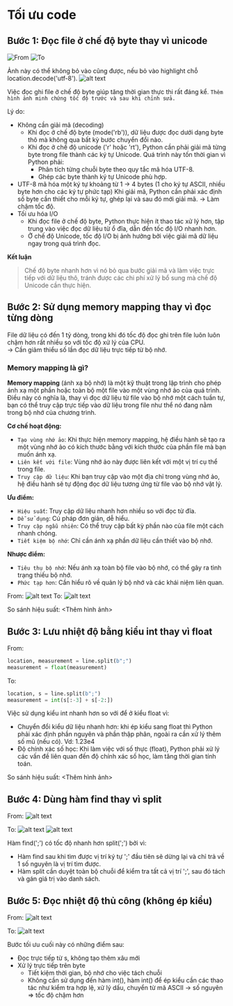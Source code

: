 # Tối ưu code
## Bước 1: Đọc file ở chế độ byte thay vì unicode
![From](image.png)
![To](image-1.png)

Ảnh này có thể không bỏ vào cũng được, nếu bỏ vào highlight chỗ location.decode('utf-8').
![alt text]({E55CE6FB-B5F9-4600-87E4-EE043A66CB7A}.png)

Việc đọc ghi file ở chế độ byte giúp tăng thời gian thực thi rất đáng kể.
`Thêm hình ảnh minh chứng tốc độ trước và sau khi chỉnh sửa.`

Lý do:
+ Không cần giải mã (decoding)
  + Khi đọc ở chế độ byte (mode('rb')), dữ liệu được đọc dưới dạng byte thô mà không qua bất kỳ bước chuyển đổi nào.
  + Khi đọc ở chế độ unicode ('r' hoặc 'rt'), Python cần phải giải mã từng byte trong file thành các ký tự Unicode. Quá trình này tốn thời gian vì Python phải:
    + Phân tích từng chuỗi byte theo quy tắc mã hóa UTF-8.
    + Ghép các byte thành ký tự Unicode phù hợp.
+ UTF-8 mã hóa một ký tự khoảng từ 1 -> 4 bytes (1 cho ký tự ASCII, nhiều byte hơn cho các ký tự phức tạp)
    Khi giải mã, Python cần phải xác định số byte cần thiết cho mỗi ký tự, ghép lại và sau đó mới giải mã.
    -> Làm chậm tốc độ.
+  Tối ưu hóa I/O
   + Khi đọc file ở chế độ byte, Python thực hiện ít thao tác xử lý hơn, tập trung vào việc đọc dữ liệu từ ổ đĩa, dẫn đến tốc độ I/O nhanh hơn.
   + Ở chế độ Unicode, tốc độ I/O bị ảnh hưởng bởi việc giải mã dữ liệu ngay trong quá trình đọc.

**Kết luận**
> Chế độ byte nhanh hơn vì nó bỏ qua bước giải mã và làm việc trực tiếp với dữ liệu thô, tránh được các chi phí xử lý bổ sung mà chế độ Unicode cần thực hiện.

## Bước 2: Sử dụng memory mapping thay vì đọc từng dòng
File dữ liệu có đến 1 tỷ dòng, trong khi đó tốc độ đọc ghi trên file luôn luôn chậm hơn rất nhiều so với tốc độ xử lý của CPU.  
-> Cần giảm thiểu số lần đọc dữ liệu trực tiếp từ bộ nhớ.

### Memory mapping là gì?
**Memory mapping** (ánh xạ bộ nhớ) là một kỹ thuật trong lập trình cho phép ánh xạ một phần hoặc toàn bộ một file vào một vùng nhớ ảo của quá trình. Điều này có nghĩa là, thay vì đọc dữ liệu từ file vào bộ nhớ một cách tuần tự, bạn có thể truy cập trực tiếp vào dữ liệu trong file như thể nó đang nằm trong bộ nhớ của chương trình.

**Cơ chế hoạt động:**

* `Tạo vùng nhớ ảo`: Khi thực hiện memory mapping, hệ điều hành sẽ tạo ra một vùng nhớ ảo có kích thước bằng với kích thước của phần file mà bạn muốn ánh xạ.
* `Liên kết với file`: Vùng nhớ ảo này được liên kết với một vị trí cụ thể trong file.
* `Truy cập dữ liệu`: Khi bạn truy cập vào một địa chỉ trong vùng nhớ ảo, hệ điều hành sẽ tự động đọc dữ liệu tương ứng từ file vào bộ nhớ vật lý.

**Ưu điểm:**
* `Hiệu suất`: Truy cập dữ liệu nhanh hơn nhiều so với đọc từ đĩa.
* `Dễ sử dụng`: Cú pháp đơn giản, dễ hiểu.
* `Truy cập ngẫu nhiên`: Có thể truy cập bất kỳ phần nào của file một cách nhanh chóng.
* `Tiết kiệm bộ nhớ`: Chỉ cần ánh xạ phần dữ liệu cần thiết vào bộ nhớ.
  
**Nhược điểm:**
* `Tiêu thụ bộ nhớ`: Nếu ánh xạ toàn bộ file vào bộ nhớ, có thể gây ra tình trạng thiếu bộ nhớ.
* `Phức tạp hơn`: Cần hiểu rõ về quản lý bộ nhớ và các khái niệm liên quan.

From: ![alt text](image-2.png)
To: ![alt text]({CE57AE25-0A6B-4B40-BC87-C1ABDD91310F}.png)

So sánh hiệu suất: <Thêm hình ảnh>

## Bước 3: Lưu nhiệt độ bằng kiểu int thay vì float
From: 
```python
location, measurement = line.split(b";")
measurement = float(measurement)
```

To:
```python
location, s = line.split(b";")
measurement = int(s[:-3] + s[-2:])
```

Việc sử dụng kiểu int nhanh hơn so với để ở kiểu float vì:
+ Chuyển đổi kiểu dữ liệu nhanh hơn: khi ép kiểu sang float thì Python phải xác định phần nguyên và phần thập phân, ngoài ra cần xử lý thêm số mũ (nếu có).
  Vd: 1.23e4
+ Độ chính xác số học: Khi làm việc với số thực (float), Python phải xử lý các vấn đề liên quan đến độ chính xác số học, làm tăng thời gian tính toán.

So sánh hiệu suất: <Thêm hình ảnh>

## Bước 4: Dùng hàm find thay vì split
From: ![alt text](image-4.png)

To: ![alt text](image-5.png)
![alt text](image-6.png)

Hàm find(';') có tốc độ nhanh hơn split(';') bởi vì:
+ Hàm find sau khi tìm được vị trí ký tự ';' đầu tiên sẽ dừng lại và chỉ trả về 1 số nguyên là vị trí tìm được.
+ Hàm split cần duyệt toàn bộ chuỗi để kiểm tra tất cả vị trí ';', sau đó tách và gán giá trị vào danh sách.

## Bước 5: Đọc nhiệt độ thủ công (không ép kiểu)
From: ![alt text]({53AE6AB6-A02B-4C05-9DD2-9A4D82534364}.png)

To: ![alt text](image-7.png)

Bước tối ưu cuối này có những điểm sau:
+ Đọc trực tiếp từ s, không tạo thêm xâu mới
+ Xử lý trực tiếp trên byte
  + Tiết kiệm thời gian, bộ nhớ cho việc tách chuỗi
  + Không cần sử dụng đến hàm int(), hàm int() để ép kiểu cần các thao tác như kiểm tra hợp lệ, xử lý dấu, chuyển từ mã ASCII -> số nguyên => tốc độ chậm hơn